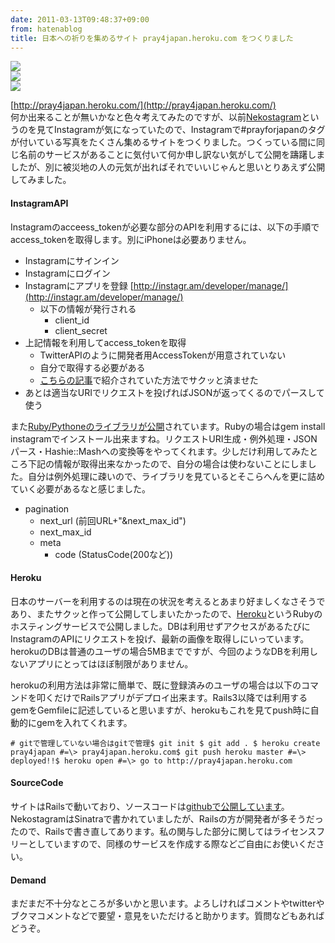```yaml
---
date: 2011-03-13T09:48:37+09:00
from: hatenablog
title: 日本への祈りを集めるサイト pray4japan.heroku.com をつくりました
---
```

[![](http://gyazo.com/f0fbcc2436f20e1f7cc145963e70758b.png)](http://pray4japan.heroku.com/)  
[![](http://gyazo.com/02599614acd0f4c5950600fe3596c498.png)](http://pray4japan.heroku.com/)  
[![](http://gyazo.com/dba0e789263bd6fe4515d92da5d3682c.png)](http://pray4japan.heroku.com/)

  

[http://pray4japan.heroku.com/](http://pray4japan.heroku.com/)  
何か出来ることが無いかなと色々考えてみたのですが、以前[Nekostagram](http://nekostagram.heroku.com/)というのを見てInstagramが気になっていたので、Instagramで#prayforjapanのタグが付いている写真をたくさん集めるサイトをつくりました。つくっている間に同じ名前のサービスがあることに気付いて何か申し訳ない気がして公開を躊躇しましたが、別に被災地の人の元気が出ればそれでいいじゃんと思いとりあえず公開してみました。

#### InstagramAPI

Instagramのacceess\_tokenが必要な部分のAPIを利用するには、以下の手順でaccess\_tokenを取得します。別にiPhoneは必要ありません。

- Instagramにサインイン
- Instagramにログイン
- Instagramにアプリを登録 [http://instagr.am/developer/manage/](http://instagr.am/developer/manage/)
  - 以下の情報が発行される
    - client\_id
    - client\_secret
- 上記情報を利用してaccess\_tokenを取得
  - TwitterAPIのように開発者用AccessTokenが用意されていない
  - 自分で取得する必要がある
  - [こちらの記事](http://d.hatena.ne.jp/ruedap/20110303/ruby_sinatra_instagram_api_get_access_token)で紹介されていた方法でサクッと済ませた
- あとは適当なURIでリクエストを投げればJSONが返ってくるのでパースして使う

また[Ruby/Pythoneのライブラリが公開](http://instagram.com/developer/libraries/)されています。Rubyの場合はgem install instagramでインストール出来ますね。リクエストURI生成・例外処理・JSONパース・Hashie::Mashへの変換等をやってくれます。少しだけ利用してみたところ下記の情報が取得出来なかったので、自分の場合は使わないことにしました。自分は例外処理に疎いので、ライブラリを見ているとそこらへんを更に詰めていく必要があるなと感じました。

- pagination
  - next\_url (前回URL+"&next\_max\_id")
  - next\_max\_id
  - meta
    - code (StatusCode(200など))

#### Heroku

日本のサーバーを利用するのは現在の状況を考えるとあまり好ましくなさそうであり、またサクッと作って公開してしまいたかったので、[Heroku](http://heroku.com/)というRubyのホスティングサービスで公開しました。DBは利用せずアクセスがあるたびにInstagramのAPIにリクエストを投げ、最新の画像を取得しにいっています。herokuのDBは普通のユーザの場合5MBまでですが、今回のようなDBを利用しないアプリにとってはほぼ制限がありません。

  

herokuの利用方法は非常に簡単で、既に登録済みのユーザの場合は以下のコマンドを叩くだけでRailsアプリがデプロイ出来ます。Rails3以降では利用するgemをGemfileに記述していると思いますが、herokuもこれを見てpush時に自動的にgemを入れてくれます。

```
# gitで管理していない場合はgitで管理$ git init $ git add . $ heroku create pray4japan #=\> pray4japan.heroku.com$ git push heroku master #=\> deployed!!$ heroku open #=\> go to http://pray4japan.heroku.com
```

#### SourceCode

サイトはRailsで動いており、ソースコードは[githubで公開しています](https://github.com/r7kamura/pray4japan)。NekostagramはSinatraで書かれていましたが、Railsの方が開発者が多そうだったので、Railsで書き直してあります。私の関与した部分に関してはライセンスフリーとしていますので、同様のサービスを作成する際などご自由にお使いください。

#### Demand

まだまだ不十分なところが多いかと思います。よろしければコメントやtwitterやブクマコメントなどで要望・意見をいただけると助かります。質問などもあればどうぞ。

